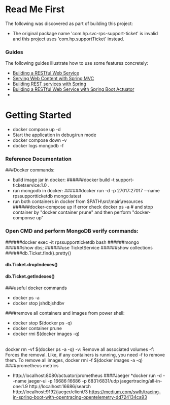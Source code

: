 # Read Me First
The following was discovered as part of building this project:

* The original package name 'com.hp.svc-rps-support-ticket' is invalid and this project uses 'com.hp.supportTicket' instead.

### Guides
The following guides illustrate how to use some features concretely:

* [Building a RESTful Web Service](https://spring.io/guides/gs/rest-service/)
* [Serving Web Content with Spring MVC](https://spring.io/guides/gs/serving-web-content/)
* [Building REST services with Spring](https://spring.io/guides/tutorials/bookmarks/)
* [Building a RESTful Web Service with Spring Boot Actuator](https://spring.io/guides/gs/actuator-service/)
* 
# Getting Started

* docker compose up -d
* Start the application in debug/run mode
* docker compose down -v
* docker logs mongodb -f

### Reference Documentation

###Docker commands:
* build image jar in docker:
######docker build -t support-ticketservice:1.0 .
* run mongodb in docker:
######docker run -d -p 27017:27017 --name rpssupportticketdb mongo:latest
* run both containers in docker from $PATH\src\main\resources
######docker-compose up
if error check docker ps -a # and stop container by "docker container prune" and then perform "docker-componse up"

### Open CMD and perform MongoDB verify commands:
######docker exec -it rpssupportticketdb bash
######mongo
######show dbs;
######use TicketService
######show collections
######db.Ticket.find().pretty()

#### db.Ticket.dropIndexes()
#### db.Ticket.getIndexes()


###useful docker commands
* docker ps -a
* docker stop jshdbjshdbv


####remove all containers and images from power shell:
* docker stop $(docker ps -q)
* docker container prune
* docker rmi $(docker images -q)
######
docker rm -vf $(docker ps -a -q)
-v: Remove all associated volumes
-f: Forces the removal. Like, if any containers is running, you need -f to remove them.
To remove all images,
docker rmi -f $(docker images -a -q)
####prometheus metrics
* http://localhost:8080/actuator/prometheus
####Jaeger
*docker run -d --name jaeger-ui -p 16686:16686 -p 6831:6831/udp jaegertracing/all-in-one:1.9
http://localhost:16686/search
http://localhost:9192/jaeger/client/3
https://medium.com/swlh/tracing-in-spring-boot-with-opentracing-opentelemetry-dd724134ca93
